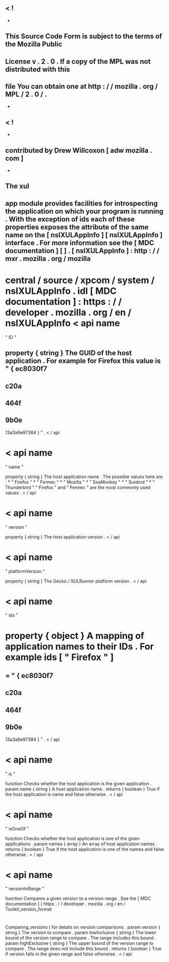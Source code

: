 <
!
-
-
This
Source
Code
Form
is
subject
to
the
terms
of
the
Mozilla
Public
-
License
v
.
2
.
0
.
If
a
copy
of
the
MPL
was
not
distributed
with
this
-
file
You
can
obtain
one
at
http
:
/
/
mozilla
.
org
/
MPL
/
2
.
0
/
.
-
-
>
<
!
-
-
contributed
by
Drew
Willcoxon
[
adw
mozilla
.
com
]
-
-
>
The
xul
-
app
module
provides
facilities
for
introspecting
the
application
on
which
your
program
is
running
.
With
the
exception
of
ids
each
of
these
properties
exposes
the
attribute
of
the
same
name
on
the
[
nsIXULAppInfo
]
[
nsIXULAppInfo
]
interface
.
For
more
information
see
the
[
MDC
documentation
]
[
]
.
[
nsIXULAppInfo
]
:
http
:
/
/
mxr
.
mozilla
.
org
/
mozilla
-
central
/
source
/
xpcom
/
system
/
nsIXULAppInfo
.
idl
[
MDC
documentation
]
:
https
:
/
/
developer
.
mozilla
.
org
/
en
/
nsIXULAppInfo
<
api
name
=
"
ID
"
>
property
{
string
}
The
GUID
of
the
host
application
.
For
example
for
Firefox
this
value
is
"
{
ec8030f7
-
c20a
-
464f
-
9b0e
-
13a3a9e97384
}
"
.
<
/
api
>
<
api
name
=
"
name
"
>
property
{
string
}
The
host
application
name
.
The
possible
values
here
are
:
*
"
Firefox
"
*
"
Fennec
"
*
"
Mozilla
"
*
"
SeaMonkey
"
*
"
Sunbird
"
*
"
Thunderbird
"
"
Firefox
"
and
"
Fennec
"
are
the
most
commonly
used
values
.
<
/
api
>
<
api
name
=
"
version
"
>
property
{
string
}
The
host
application
version
.
<
/
api
>
<
api
name
=
"
platformVersion
"
>
property
{
string
}
The
Gecko
/
XULRunner
platform
version
.
<
/
api
>
<
api
name
=
"
ids
"
>
property
{
object
}
A
mapping
of
application
names
to
their
IDs
.
For
example
ids
[
"
Firefox
"
]
=
=
"
{
ec8030f7
-
c20a
-
464f
-
9b0e
-
13a3a9e97384
}
"
.
<
/
api
>
<
api
name
=
"
is
"
>
function
Checks
whether
the
host
application
is
the
given
application
.
param
name
{
string
}
A
host
application
name
.
returns
{
boolean
}
True
if
the
host
application
is
name
and
false
otherwise
.
<
/
api
>
<
api
name
=
"
isOneOf
"
>
function
Checks
whether
the
host
application
is
one
of
the
given
applications
.
param
names
{
array
}
An
array
of
host
application
names
.
returns
{
boolean
}
True
if
the
host
application
is
one
of
the
names
and
false
otherwise
.
<
/
api
>
<
api
name
=
"
versionInRange
"
>
function
Compares
a
given
version
to
a
version
range
.
See
the
[
MDC
documentation
]
(
https
:
/
/
developer
.
mozilla
.
org
/
en
/
Toolkit_version_format
#
Comparing_versions
)
for
details
on
version
comparisons
.
param
version
{
string
}
The
version
to
compare
.
param
lowInclusive
{
string
}
The
lower
bound
of
the
version
range
to
compare
.
The
range
includes
this
bound
.
param
highExclusive
{
string
}
The
upper
bound
of
the
version
range
to
compare
.
The
range
does
not
include
this
bound
.
returns
{
boolean
}
True
if
version
falls
in
the
given
range
and
false
otherwise
.
<
/
api
>
